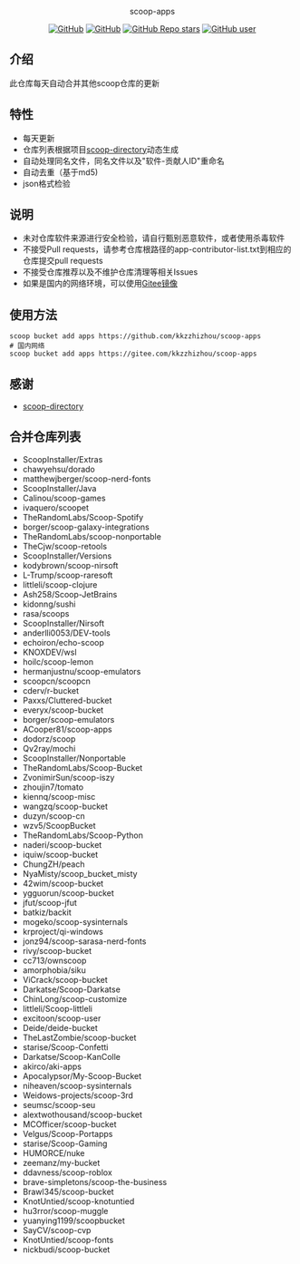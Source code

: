 <p align="center">
  scoop-apps
</p>
<p align="center">
  <a href="https://github.com/kkzzhizhou/scoop-apps/blob/main/LICENSE"><img alt="GitHub" src="https://img.shields.io/github/license/kkzzhizhou/scoop-apps?style=flat-square"/></a>
  <a href="https://github.com/kkzzhizhou/scoop-apps"><img alt="GitHub" src="https://img.shields.io/badge/Readme--Style-standard--repository-brightgreen?style=flat-square&color=f83500"/></a>
  <a href="https://github.com/kkzzhizhou/scoop-apps"><img alt="GitHub Repo stars" src="https://img.shields.io/github/stars/kkzzhizhou/scoop-apps?style=flat-square"/></a>
  <a href="https://github.com/kkzzhizhou"><img alt="GitHub user" src="https://img.shields.io/badge/author-kkzzhizhou-brightgreen?style=flat-square"/></a>
</p>


## 介绍

此仓库每天自动合并其他scoop仓库的更新

## 特性

- 每天更新
- 仓库列表根据项目[scoop-directory](https://github.com/rasa/scoop-directory)动态生成
- 自动处理同名文件，同名文件以及"软件-贡献人ID"重命名
- 自动去重（基于md5)
- json格式检验

## 说明

- 未对仓库软件来源进行安全检验，请自行甄别恶意软件，或者使用杀毒软件
- 不接受Pull requests，请参考仓库根路径的app-contributor-list.txt到相应的仓库提交pull requests
- 不接受仓库推荐以及不维护仓库清理等相关Issues
- 如果是国内的网络环境，可以使用[Gitee镜像](https://gitee.com/kkzzhizhou/scoop-apps)

## 使用方法

```
scoop bucket add apps https://github.com/kkzzhizhou/scoop-apps
# 国内网络
scoop bucket add apps https://gitee.com/kkzzhizhou/scoop-apps
```

## 感谢

- [scoop-directory](https://github.com/rasa/scoop-directory)

## 合并仓库列表

- ScoopInstaller/Extras
- chawyehsu/dorado
- matthewjberger/scoop-nerd-fonts
- ScoopInstaller/Java
- Calinou/scoop-games
- ivaquero/scoopet
- TheRandomLabs/Scoop-Spotify
- borger/scoop-galaxy-integrations
- TheRandomLabs/scoop-nonportable
- TheCjw/scoop-retools
- ScoopInstaller/Versions
- kodybrown/scoop-nirsoft
- L-Trump/scoop-raresoft
- littleli/scoop-clojure
- Ash258/Scoop-JetBrains
- kidonng/sushi
- rasa/scoops
- ScoopInstaller/Nirsoft
- anderlli0053/DEV-tools
- echoiron/echo-scoop
- KNOXDEV/wsl
- hoilc/scoop-lemon
- hermanjustnu/scoop-emulators
- scoopcn/scoopcn
- cderv/r-bucket
- Paxxs/Cluttered-bucket
- everyx/scoop-bucket
- borger/scoop-emulators
- ACooper81/scoop-apps
- dodorz/scoop
- Qv2ray/mochi
- ScoopInstaller/Nonportable
- TheRandomLabs/Scoop-Bucket
- ZvonimirSun/scoop-iszy
- zhoujin7/tomato
- kiennq/scoop-misc
- wangzq/scoop-bucket
- duzyn/scoop-cn
- wzv5/ScoopBucket
- TheRandomLabs/Scoop-Python
- naderi/scoop-bucket
- iquiw/scoop-bucket
- ChungZH/peach
- NyaMisty/scoop_bucket_misty
- 42wim/scoop-bucket
- ygguorun/scoop-bucket
- jfut/scoop-jfut
- batkiz/backit
- mogeko/scoop-sysinternals
- krproject/qi-windows
- jonz94/scoop-sarasa-nerd-fonts
- rivy/scoop-bucket
- cc713/ownscoop
- amorphobia/siku
- ViCrack/scoop-bucket
- Darkatse/Scoop-Darkatse
- ChinLong/scoop-customize
- littleli/Scoop-littleli
- excitoon/scoop-user
- Deide/deide-bucket
- TheLastZombie/scoop-bucket
- starise/Scoop-Confetti
- Darkatse/Scoop-KanColle
- akirco/aki-apps
- Apocalypsor/My-Scoop-Bucket
- niheaven/scoop-sysinternals
- Weidows-projects/scoop-3rd
- seumsc/scoop-seu
- alextwothousand/scoop-bucket
- MCOfficer/scoop-bucket
- Velgus/Scoop-Portapps
- starise/Scoop-Gaming
- HUMORCE/nuke
- zeemanz/my-bucket
- ddavness/scoop-roblox
- brave-simpletons/scoop-the-business
- Brawl345/scoop-bucket
- KnotUntied/scoop-knotuntied
- hu3rror/scoop-muggle
- yuanying1199/scoopbucket
- SayCV/scoop-cvp
- KnotUntied/scoop-fonts
- nickbudi/scoop-bucket
